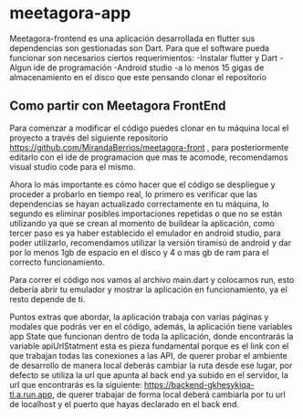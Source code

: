 # meetagora-app

Meetagora-frontend es una aplicación desarrollada en flutter sus dependencias son gestionadas son Dart.
Para que el software pueda funcionar son necesarios ciertos requerimientos:
-Instalar flutter y Dart
-Algun ide de programación 
-Android studio
-a lo menos 15 gigas de almacenamiento en el disco que este pensando clonar el repositorio 

## Como partir con Meetagora FrontEnd

Para comenzar a modificar el código puedes clonar en tu máquina local el proyecto a través del siguiente repositorio https://github.com/MirandaBerrios/meetagora-front , para posteriormente editarlo con el ide de programacion que mas te acomode, recomendamos visual studio code para el mismo.

Ahora lo más importante es cómo hacer que el código se despliegue y proceder a probarlo en tiempo real, lo primero es verificar que las dependencias se hayan actualizado correctamente en tu máquina, lo segundo es eliminar posibles importaciones repetidas o que no se están utilizando ya que se crean al momento de buildear la aplicación, como tercer paso es ya haber establecido el emulador en android studio, para poder utilizarlo, recomendamos utilizar la versión tiramisú de android y dar por lo menos 1gb de espacio en el disco y 4 o mas gb de ram para el correcto funcionamiento.

Para correr el código nos vamos al archivo main.dart y colocamos run, esto debería abrir tu emulador y mostrar la aplicación en funcionamiento, ya el resto depende de ti.

Puntos extras que abordar, la aplicación trabaja con varias páginas y modales que podrás ver en el código, además, la aplicación tiene variables app State que funcionan dentro de toda la aplicación, donde encontrarás la variable apiUrlStatment esta es pieza fundamental porque es el link con el que trabajan todas las conexiones a las API, de querer probar el ambiente de desarrollo de manera local deberás cambiar la ruta desde ese lugar,  por defecto se utiliza  la url que apunta al back end ya subido en el servidor, la url que encontrarás es la siguiente: https://backend-gkhesykiqa-tl.a.run.app, de querer trabajar de forma local deberá cambiarla por tu url de localhost y el puerto que hayas declarado en el back end.


